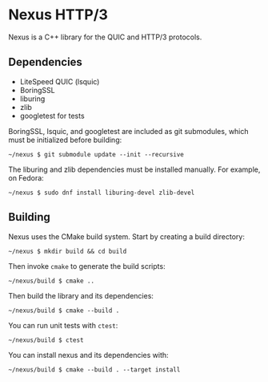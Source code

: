 # Nexus HTTP/3

Nexus is a C++ library for the QUIC and HTTP/3 protocols.

## Dependencies

* LiteSpeed QUIC (lsquic)
* BoringSSL
* liburing
* zlib
* googletest for tests

BoringSSL, lsquic, and googletest are included as git submodules, which must be initialized before building:

	~/nexus $ git submodule update --init --recursive

The liburing and zlib dependencies must be installed manually. For example, on Fedora:

	~/nexus $ sudo dnf install liburing-devel zlib-devel

## Building

Nexus uses the CMake build system. Start by creating a build directory:

	~/nexus $ mkdir build && cd build

Then invoke `cmake` to generate the build scripts:

	~/nexus/build $ cmake ..

Then build the library and its dependencies:

	~/nexus/build $ cmake --build .

You can run unit tests with `ctest`:

	~/nexus/build $ ctest

You can install nexus and its dependencies with:

	~/nexus/build $ cmake --build . --target install
